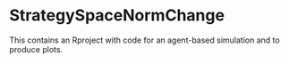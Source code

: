 # StrategySpaceNormChange

This contains an Rproject with code for an agent-based simulation and to produce plots.

